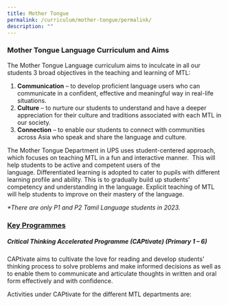```yaml
---
title: Mother Tongue
permalink: /curriculum/mother-tongue/permalink/
description: ""
---
```

### **Mother Tongue Language Curriculum and Aims**

The Mother Tongue Language curriculum aims to inculcate in all our students 3 broad objectives in the teaching and learning of MTL:  
1. **Communication** – to develop proficient language users who can communicate in a confident, effective and meaningful way in real-life situations.
2. **Culture** – to nurture our students to understand and have a deeper appreciation for their culture and traditions associated with each MTL in our society.
3. **Connection** – to enable our students to connect with communities across Asia who speak and share the language and culture.

The Mother Tongue Department in UPS uses student-centered approach, which focuses on teaching MTL in a fun and interactive manner.  This will help students to be active and competent users of the language. Differentiated learning is adopted to cater to pupils with different learning profile and ability. This is to gradually build up students’ competency and understanding in the language. Explicit teaching of MTL will help students to improve on their mastery of the language.

_\*There are only P1 and P2 Tamil Language students in 2023._

### **<u>Key Programmes</u>**

##### **Critical Thinking Accelerated Programme (CAPtivate) (Primary 1 – 6)**

CAPtivate aims to cultivate the love for reading and develop students’ thinking process to solve problems and make informed decisions as well as to enable them to communicate and articulate thoughts in written and oral form effectively and with confidence.

Activities under CAPtivate for the different MTL departments are: